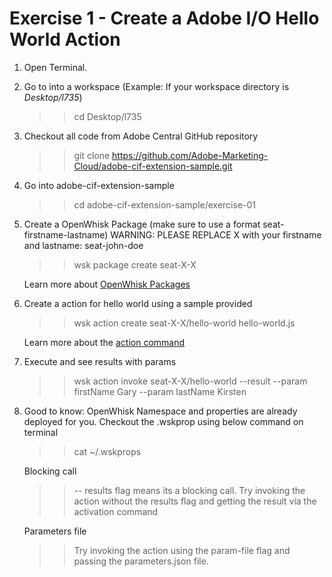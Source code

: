 Exercise 1 - Create a Adobe I/O Hello World Action
===========

1. Open Terminal.

2. Go to into a workspace (Example: If your workspace directory is *Desktop/l735*)
 	
	>> cd Desktop/l735
	
3. Checkout all code from Adobe Central GitHub repository
	
	>> git clone https://github.com/Adobe-Marketing-Cloud/adobe-cif-extension-sample.git 
	
4. Go into adobe-cif-extension-sample
	
	>> cd adobe-cif-extension-sample/exercise-01
	
5. Create a OpenWhisk Package (make sure to use a format seat-firstname-lastname)
	WARNING: PLEASE REPLACE X with your firstname and lastname: seat-john-doe
	
	>> wsk package create seat-X-X
	
	Learn more about [OpenWhisk Packages](https://github.com/apache/incubator-openwhisk/blob/master/docs/packages.md)
	
6. Create a action for hello world using a sample provided 
	
	>> wsk action create seat-X-X/hello-world hello-world.js
	
	Learn more about the [action command](https://github.com/apache/incubator-openwhisk/blob/master/docs/actions.md)
	
7. Execute and see results with params
	
	>> wsk action invoke seat-X-X/hello-world --result --param firstName Gary --param lastName Kirsten
	
8. Good to know: OpenWhisk Namespace and properties are already deployed for you. Checkout the .wskprop using below command on terminal
	
	>> cat ~/.wskprops
	
	Blocking call
	
	>> -- results flag means its a blocking call. Try invoking the action without the results flag and getting the result via the activation command
	
	Parameters file
	
	>> Try invoking the action using the param-file flag and passing the parameters.json file.

		
	
